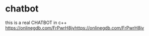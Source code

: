 # chatbot
this is a real CHATBOT in c++
https://onlinegdb.com/FrPwrH8jvhttps://onlinegdb.com/FrPwrH8jv
